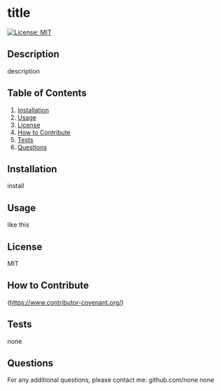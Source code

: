 
   # title
   [![License: MIT](https://img.shields.io/badge/License-MIT-yellow.svg)](https://opensource.org/licenses/MIT)

   ## Description
   
   description
   
   ## Table of Contents 
   
   1. [Installation](##install)
   2. [Usage](##usage)
   3. [License](##license)
   4. [How to Contribute](##contribute)
   5. [Tests](##tests)
   6. [Questions](##questions)
   
   <a id="install"></a>
   ## Installation
   
   install
   
   <a id="usage"></a>
   ## Usage
   
   like this
   
   <a id="license"></a>
   ## License
   
   MIT

   <a id="contribute"></a>
   ## How to Contribute

   (https://www.contributor-covenant.org/)

   <a name="tests"></a>
   ## Tests

   none

   <a name="questions"></a>
   ## Questions

   For any additional questions, please contact me:
   github.com/none
   none
   